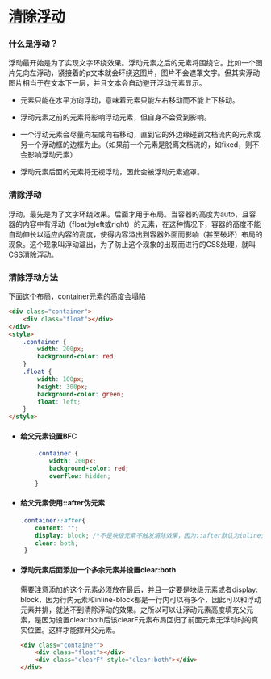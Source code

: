 # [清除浮动](https://github.com/Twlig/issuesBlog/issues/53)

### 什么是浮动？

浮动最开始是为了实现文字环绕效果。浮动元素之后的元素将围绕它。比如一个图片先向左浮动，紧接着的p文本就会环绕这图片，图片不会遮罩文字。但其实浮动图片相当于在文本下一层，并且文本会自动避开浮动元素显示。

- 元素只能在水平方向浮动，意味着元素只能左右移动而不能上下移动。
- 浮动元素之前的元素将影响浮动元素，但自身不会受到影响。

- 一个浮动元素会尽量向左或向右移动，直到它的外边缘碰到文档流内的元素或另一个浮动框的边框为止。（如果前一个元素是脱离文档流的，如fixed，则不会影响浮动元素）

- 浮动元素后面的元素将无视浮动，因此会被浮动元素遮罩。



### 清除浮动

浮动，最先是为了文字环绕效果。后面才用于布局。当容器的高度为auto，且容器的内容中有浮动（float为left或right）的元素，在这种情况下，容器的高度不能自动伸长以适应内容的高度，使得内容溢出到容器外面而影响（甚至破坏）布局的现象。这个现象叫浮动溢出，为了防止这个现象的出现而进行的CSS处理，就叫CSS清除浮动。

### 清除浮动方法

下面这个布局，container元素的高度会塌陷

```html
<div class="container">
    <div class="float"></div>
</div>
<style>
    .container {
        width: 200px;
        background-color: red;
    }
    .float {
        width: 100px;
        height: 300px;
        background-color: green;
        float: left;
    }
</style>
```

- #### 给父元素设置BFC

  ```css
      .container {
          width: 200px;
          background-color: red;
          overflow: hidden;
      }
  ```

- #### 给父元素使用::after伪元素

  ```css
  .container::after{
      content: "";
      display: block; /*不是块级元素不触发清除效果，因为::after默认为inline元素。inline不会占据一整行，所以就不会被浮动影响。也就无法清除浮动*/
      clear: both;
   }
  ```

- #### 浮动元素后面添加一个多余元素并设置clear:both

  需要注意添加的这个元素必须放在最后，并且一定要是块级元素或者display: block，因为行内元素和inline-block都是一行内可以有多个，因此可以和浮动元素并排，就达不到清除浮动的效果。之所以可以让浮动元素高度填充父元素，是因为设置clear:both后该clearF元素布局回归了前面元素无浮动时的真实位置。这样才能撑开父元素。

  ```html
  <div class="container">
      <div class="float"></div>
      <div class="clearF" style="clear:both"></div>
  </div>
  ```

  